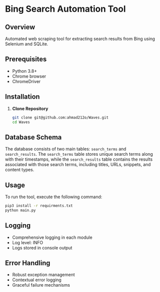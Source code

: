 # Bing Search Automation Tool

## Overview
Automated web scraping tool for extracting search results from Bing using Selenium and SQLite.

## Prerequisites
- Python 3.8+
- Chrome browser
- ChromeDriver

## Installation

1. **Clone Repository**
   ```bash
   git clone git@github.com:ahmad212o/Waves.git  
   cd Waves

## Database Schema
The database consists of two main tables: `search_terms` and `search_results`. The `search_terms` table stores unique search terms along with their timestamps, 
while the `search_results` table contains the results associated with those search terms, including titles, URLs, snippets, and content types.

## Usage
To run the tool, execute the following command:
```bash
pip3 install -r requirments.txt
python main.py
```

## Logging
- Comprehensive logging in each module
- Log level: INFO
- Logs stored in console output

## Error Handling
- Robust exception management
- Contextual error logging
- Graceful failure mechanisms 
